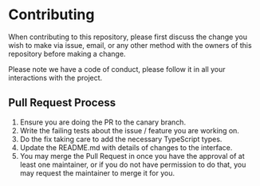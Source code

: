 # Contributing

When contributing to this repository, please first discuss the change you wish to make via issue,
email, or any other method with the owners of this repository before making a change.

Please note we have a code of conduct, please follow it in all your interactions with the project.

## Pull Request Process

1. Ensure you are doing the PR to the canary branch.
2. Write the failing tests about the issue / feature you are working on.
3. Do the fix taking care to add the necessary TypeScript types.
4. Update the README.md with details of changes to the interface.
5. You may merge the Pull Request in once you have the approval of at least one maintainer, or if you
   do not have permission to do that, you may request the maintainer to merge it for you.
